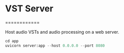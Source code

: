 # VST Server
============

Host audio VSTs and audio processing on a web server.

```python
cd app
uvicorn server:app --host 0.0.0.0 --port 8080
```